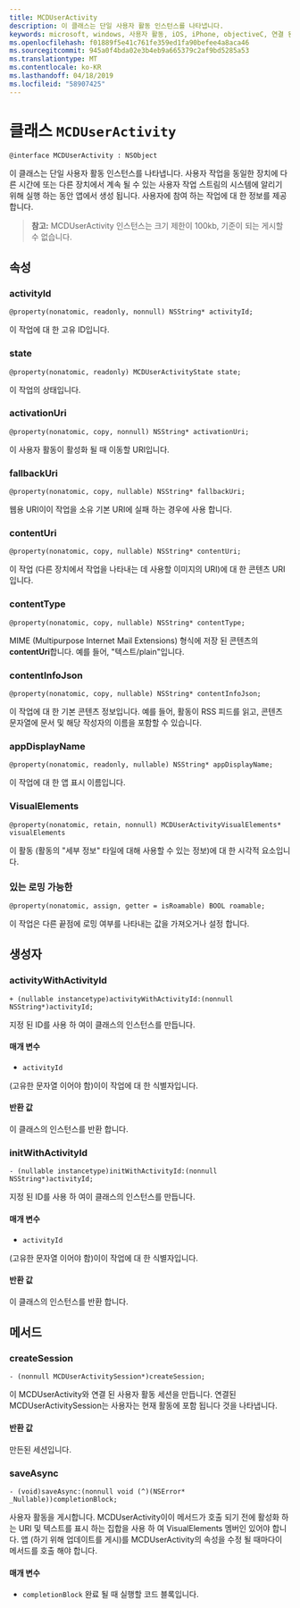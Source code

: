 ```yaml
---
title: MCDUserActivity
description: 이 클래스는 단일 사용자 활동 인스턴스를 나타냅니다.
keywords: microsoft, windows, 사용자 활동, iOS, iPhone, objectiveC, 연결 된 장치, 프로젝트 로마
ms.openlocfilehash: f01889f5e41c761fe359ed1fa90befee4a8aca46
ms.sourcegitcommit: 945a0f4bda02e3b4eb9a665379c2af9bd5285a53
ms.translationtype: MT
ms.contentlocale: ko-KR
ms.lasthandoff: 04/18/2019
ms.locfileid: "58907425"
---
```

# <a name="class-mcduseractivity"></a>클래스 `MCDUserActivity`

```
@interface MCDUserActivity : NSObject
```

이 클래스는 단일 사용자 활동 인스턴스를 나타냅니다. 사용자 작업을 동일한 장치에 다른 시간에 또는 다른 장치에서 계속 될 수 있는 사용자 작업 스트림의 시스템에 알리기 위해 실행 하는 동안 앱에서 생성 됩니다. 사용자에 참여 하는 작업에 대 한 정보를 제공 합니다.

>**참고:** MCDUserActivity 인스턴스는 크기 제한이 100kb, 기준이 되는 게시할 수 없습니다.

## <a name="properties"></a>속성

### <a name="activityid"></a>activityId
`@property(nonatomic, readonly, nonnull) NSString* activityId;`

이 작업에 대 한 고유 ID입니다.

### <a name="state"></a>state
`@property(nonatomic, readonly) MCDUserActivityState state;`

이 작업의 상태입니다.

### <a name="activationuri"></a>activationUri
`@property(nonatomic, copy, nonnull) NSString* activationUri;`

이 사용자 활동이 활성화 될 때 이동할 URI입니다.

### <a name="fallbackuri"></a>fallbackUri
`@property(nonatomic, copy, nullable) NSString* fallbackUri;`

웹용 URI이이 작업을 소유 기본 URI에 실패 하는 경우에 사용 합니다.

### <a name="contenturi"></a>contentUri
`@property(nonatomic, copy, nullable) NSString* contentUri;`

이 작업 (다른 장치에서 작업을 나타내는 데 사용할 이미지의 URI)에 대 한 콘텐츠 URI입니다.

### <a name="contenttype"></a>contentType
`@property(nonatomic, copy, nullable) NSString* contentType;`

MIME (Multipurpose Internet Mail Extensions) 형식에 저장 된 콘텐츠의 **contentUri**합니다. 예를 들어, "텍스트/plain"입니다.

### <a name="contentinfojson"></a>contentInfoJson
`@property(nonatomic, copy, nullable) NSString* contentInfoJson;`

이 작업에 대 한 기본 콘텐츠 정보입니다. 예를 들어, 활동이 RSS 피드를 읽고, 콘텐츠 문자열에 문서 및 해당 작성자의 이름을 포함할 수 있습니다.

### <a name="appdisplayname"></a>appDisplayName
`@property(nonatomic, readonly, nullable) NSString* appDisplayName;`

이 작업에 대 한 앱 표시 이름입니다.

### <a name="visualelements"></a>VisualElements
`@property(nonatomic, retain, nonnull) MCDUserActivityVisualElements* visualElements`

이 활동 (활동의 "세부 정보" 타일에 대해 사용할 수 있는 정보)에 대 한 시각적 요소입니다.

### <a name="roamable"></a>있는 로밍 가능한
`@property(nonatomic, assign, getter = isRoamable) BOOL roamable;`

이 작업은 다른 끝점에 로밍 여부를 나타내는 값을 가져오거나 설정 합니다.

## <a name="constructors"></a>생성자

### <a name="activitywithactivityid"></a>activityWithActivityId
`+ (nullable instancetype)activityWithActivityId:(nonnull NSString*)activityId;`

지정 된 ID를 사용 하 여이 클래스의 인스턴스를 만듭니다.

#### <a name="parameters"></a>매개 변수
* `activityId` 

(고유한 문자열 이어야 함)이이 작업에 대 한 식별자입니다.

#### <a name="returns"></a>반환 값
이 클래스의 인스턴스를 반환 합니다.

### <a name="initwithactivityid"></a>initWithActivityId
`- (nullable instancetype)initWithActivityId:(nonnull NSString*)activityId;`

지정 된 ID를 사용 하 여이 클래스의 인스턴스를 만듭니다.

#### <a name="parameters"></a>매개 변수
* `activityId`

(고유한 문자열 이어야 함)이이 작업에 대 한 식별자입니다.

#### <a name="returns"></a>반환 값
이 클래스의 인스턴스를 반환 합니다.

## <a name="methods"></a>메서드

### <a name="createsession"></a>createSession
`- (nonnull MCDUserActivitySession*)createSession;`

이 MCDUserActivity와 연결 된 사용자 활동 세션을 만듭니다. 연결된 MCDUserActivitySession는 사용자는 현재 활동에 포함 됩니다 것을 나타냅니다.

#### <a name="returns"></a>반환 값
만든된 세션입니다.

### <a name="saveasync"></a>saveAsync
`- (void)saveAsync:(nonnull void (^)(NSError* _Nullable))completionBlock;`

사용자 활동을 게시합니다. MCDUserActivity이이 메서드가 호출 되기 전에 활성화 하는 URI 및 텍스트를 표시 하는 집합을 사용 하 여 VisualElements 멤버인 있어야 합니다. 앱 (하기 위해 업데이트를 게시)를 MCDUserActivity의 속성을 수정 될 때마다이 메서드를 호출 해야 합니다.

#### <a name="parameters"></a>매개 변수
* `completionBlock` 완료 될 때 실행할 코드 블록입니다.